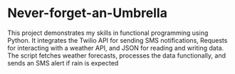 # Never-forget-an-Umbrella
This project demonstrates my skills in functional programming using Python. It integrates the Twilio API for sending SMS notifications, Requests for interacting with a weather API, and JSON for reading and writing data. The script fetches weather forecasts, processes the data functionally, and sends an SMS alert if rain is expected
